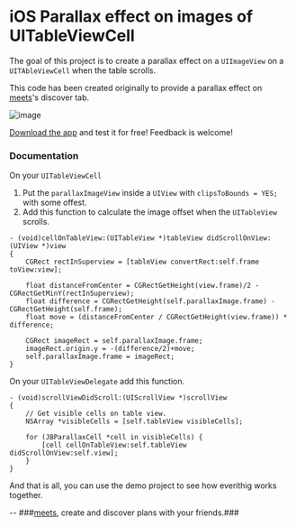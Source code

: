 iOS Parallax effect on images of UITableViewCell
================================================

The goal of this project is to create a parallax effect on a `UIImageView` on a `UITAbleViewCell` when the table scrolls.

This code has been created originally to provide a parallax effect on [meets](http://www.meetsapp.com/ "meets")'s discover tab.

![image](<https://github.com/jberlana/JBParallaxCell/raw/master/image.png>)

[Download the app](https://itunes.apple.com/us/app/meets-tienes-un-plan/id595441007 "meets") and test it for free! Feedback is welcome!

### Documentation

On your `UITableViewCell`

1. Put the `parallaxImageView` inside a `UIView` with `clipsToBounds = YES;` with some offest.
2. Add this function to calculate the image offset when the `UITableView` scrolls.

``` objc
- (void)cellOnTableView:(UITableView *)tableView didScrollOnView:(UIView *)view
{
    CGRect rectInSuperview = [tableView convertRect:self.frame toView:view];
    
    float distanceFromCenter = CGRectGetHeight(view.frame)/2 - CGRectGetMinY(rectInSuperview);
    float difference = CGRectGetHeight(self.parallaxImage.frame) - CGRectGetHeight(self.frame);
    float move = (distanceFromCenter / CGRectGetHeight(view.frame)) * difference;
    
    CGRect imageRect = self.parallaxImage.frame;
    imageRect.origin.y = -(difference/2)+move;
    self.parallaxImage.frame = imageRect;
}
```

On your `UITableViewDelegate` add this function.

``` objc
- (void)scrollViewDidScroll:(UIScrollView *)scrollView
{
    // Get visible cells on table view.
    NSArray *visibleCells = [self.tableView visibleCells];

    for (JBParallaxCell *cell in visibleCells) {
        [cell cellOnTableView:self.tableView didScrollOnView:self.view];
    }
}
```

And that is all, you can use the demo project to see how everithig works together.

--
###[meets](http://www.meetsapp.com/ "meets"), create and discover plans with your friends.###